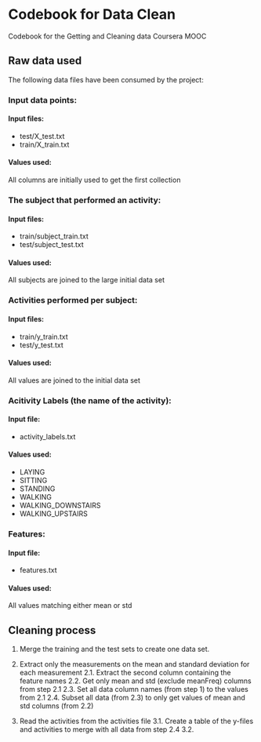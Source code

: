 # Codebook for Data Clean
Codebook for the Getting and Cleaning data Coursera MOOC

## Raw data used

The following data files have been consumed by the project:
### Input data points: 
#### Input files:
- test/X_test.txt
- train/X_train.txt

#### Values used:
All columns are initially used to get the first collection

### The subject that performed an activity:
#### Input files:
- train/subject_train.txt
- test/subject_test.txt

#### Values used:
All subjects are joined to the large initial data set

### Activities performed per subject:
#### Input files:
- train/y_train.txt
- test/y_test.txt

#### Values used:
All values are joined to the initial data set

### Acitivity Labels (the name of the activity):
#### Input file:
- activity_labels.txt

#### Values used:
- LAYING
- SITTING
- STANDING
- WALKING
- WALKING_DOWNSTAIRS
- WALKING_UPSTAIRS

### Features:
#### Input file:
- features.txt
 
#### Values used:
All values matching either mean or std


## Cleaning process
1. Merge the training and the test sets to create one data set.
2. Extract only the measurements on the mean and standard deviation for each measurement
2.1. Extract the second column containing the feature names
2.2. Get only mean and std (exclude meanFreq) columns from step 2.1
2.3. Set all data column names (from step 1) to the values from 2.1
2.4. Subset all data (from 2.3) to only get values of mean and std columns (from 2.2)

3. Read the activities from the activities file
3.1. Create a table of the y-files and activities to merge with all data from step 2.4
3.2. 

